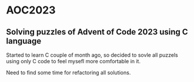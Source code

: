 # AOC2023
## Solving puzzles of Advent of Code 2023 using C language

Started to learn C couple of month ago, so decided to sovle all puzzels using only C code to feel mysefl more comfortable in it.

Need to find some time for refactoring all solutions.
